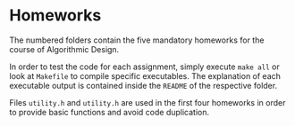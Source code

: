 # Homeworks

The numbered folders contain the five mandatory homeworks for the course of Algorithmic Design.

In order to test the code for each assignment, simply execute `make all` or look at `Makefile` to compile specific executables. The explanation of each executable output is contained inside the `README` of the respective folder.

Files `utility.h` and `utility.h` are used in the first four homeworks in order to provide basic functions and avoid code duplication.
